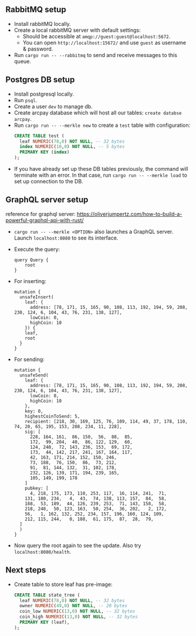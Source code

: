 ## RabbitMQ setup
- Install rabbitMQ locally.
- Create a local rabbitMQ server with default settings:
  - Should be accessible at `amqp://guest:guest@localhost:5672`.
  - You can open `http://localhost:15672/` and use `guest` as username & password.
- Run `cargo run -- --rabbitmq` to send and receive messages to this queue.

## Postgres DB setup
- Install postgresql locally.
- Run `psql`.
- Create a user `dev` to manage db.
- Create arcpay database which will host all our tables: `create databse arcpay`.
- Run `cargo run -- --merkle new` to create a `test` table with configuration:
  ```sql
  CREATE TABLE test (
    leaf NUMERIC(78,0) NOT NULL, -- 32 bytes
    index NUMERIC(10,0) NOT NULL, -- 5 bytes
    PRIMARY KEY (index)
  );
  ```
- If you have already set up these DB tables previously, the command will terminate with an error. In that case, run `cargo run -- --merkle load` to set up connection to the DB.

## GraphQL server setup
reference for graphql server: https://oliverjumpertz.com/how-to-build-a-powerful-graphql-api-with-rust/

- `cargo run -- --merkle <OPTION>` also launches a GraphQL server. Launch `localhost:8080` to see its interface.

- Execute the query:
  ```
  query Query {
      root
  }
  ```

- For inserting:
  ```
  mutation {
    unsafeInsert(
      leaf: {
      	address: [78, 171, 15, 165, 90, 108, 113, 192, 194, 59, 208, 230, 124, 6, 104, 43, 76, 231, 138, 127],
        lowCoin: 0,
        highCoin: 10
      }) {
      leaf,
      root
    }
  }
  ```

- For sending:
  ```
  mutation {
    unsafeSend(
      leaf: {
        address: [78, 171, 15, 165, 90, 108, 113, 192, 194, 59, 208, 230, 124, 6, 104, 43, 76, 231, 138, 127],
        lowCoin: 0,
        highCoin: 10
      },
      key: 0,
      highestCoinToSend: 5,
      recipient: [218, 30, 169, 125, 76, 109, 114, 49, 37, 178, 110, 74, 20, 65, 195, 153, 208, 234, 11, 228],
      sig: [
        228, 164, 161,  86, 150,  56,  88,  85,
        172,  99, 204,  40,  86, 122, 129,  60,
        124, 240,  72, 143, 236, 153,  69, 172,
        173,  44, 142, 217, 241, 167, 164, 117,
        42, 163, 171, 214, 152, 150, 246,
        73, 188,  76, 150,  86,  73, 212,
        91,  81, 144, 132,  31, 102, 178,
        232, 126, 139, 171, 194, 239, 165,
        105, 149, 199, 178
      ]
      pubkey: [
        4, 218, 175, 173, 110, 253, 117,  16, 114, 241,  71,
      131, 180, 234,   4,  43,  74, 138, 113, 157,  84,  58,
      188,  53, 189,  44, 126, 239, 253,  71, 143, 158,  58,
      218, 248,  50, 123, 163,  50, 254,  36, 202,   2, 172,
      56,   1, 162, 132, 252, 234, 157, 196, 160, 124, 109,
      212, 115, 244,   0, 188,  61, 175,  87,  28,  79,
    ]
    )
  }
  ```

- Now query the root again to see the update. Also try `localhost:8080/health`.

## Next steps
- Create table to store leaf has pre-image:
  ```sql
  CREATE TABLE state_tree (
    leaf NUMERIC(78,0) NOT NULL, -- 32 bytes
    owner NUMERIC(49,0) NOT NULL, -- 20 bytes
    coin_low NUMERIC(13,0) NOT NULL, -- 32 bytes
    coin_high NUMERIC(13,0) NOT NULL, -- 32 bytes
    PRIMARY KEY (leaf),
  );
  ```

